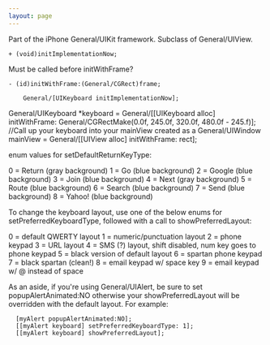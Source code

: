```yaml
---
layout: page
---
```




Part of the iPhone General/UIKit framework. Subclass of General/UIView.

<code>+ (void)initImplementationNow;</code>

Must be called before initWithFrame?

<code>- (id)initWithFrame:(General/CGRect)frame;</code>

        General/[UIKeyboard initImplementationNow];
  General/UIKeyboard *keyboard = General/[[UIKeyboard alloc] initWithFrame: General/CGRectMake(0.0f, 245.0f,
                                                              320.0f, 480.0f - 245.f)];
//Call up your keyboard into your mainView created as a General/UIWindow
mainView = General/[[UIView alloc] initWithFrame: rect];



enum values for setDefaultReturnKeyType:

    

0 = Return (gray background)
1 = Go (blue background)
2 = Google (blue background)
3 = Join (blue background)
4 = Next (gray background)
5 = Route (blue background)
6 = Search (blue background)
7 = Send (blue background)
8 = Yahoo! (blue background)



To change the keyboard layout, use one of the below enums for setPreferredKeyboardType, followed with a call to showPreferredLayout: 

    

0 = default QWERTY layout
1 = numeric/punctuation layout
2 = phone keypad
3 = URL layout
4 = SMS (?) layout, shift disabled, num key goes to phone keypad
5 = black version of default layout
6 = spartan phone keypad
7 = black spartan (clean!)
8 = email keypad w/ space key
9 = email keypad w/ @ instead of space



As an aside, if you're using General/UIAlert, be sure to set popupAlertAnimated:NO otherwise your showPreferredLayout will be overridden with the default layout. For example:

    

      [myAlert popupAlertAnimated:NO];
      [[myAlert keyboard] setPreferredKeyboardType: 1];
      [[myAlert keyboard] showPreferredLayout];

